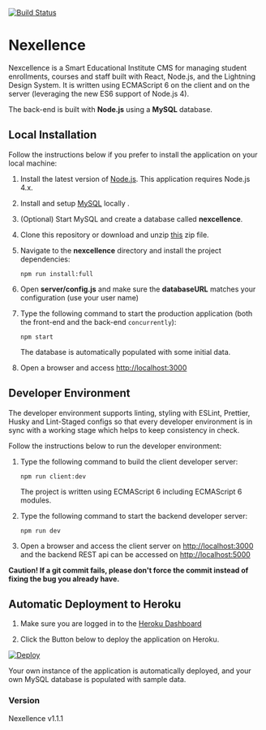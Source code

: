 [![Build Status](https://travis-ci.org/luk3Sky/nexellence.svg?branch=client-react-dev)](https://travis-ci.org/luk3Sky/nexellence)

# Nexellence 

Nexcellence is a Smart Educational Institute CMS for managing student enrollments, courses and staff built with React, Node.js, and the Lightning Design System. It is written using ECMAScript 6 on the client and on the server (leveraging the new ES6 support of Node.js 4).

The back-end is built with **Node.js** using a **MySQL** database. 

## Local Installation

Follow the instructions below if you prefer to install the application on your local machine:

1. Install the latest version of [Node.js](https://nodejs.org). This application requires Node.js 4.x.

2. Install and setup [MySQL](https://www.mysql.com/) locally .

3. (Optional) Start MySQL and create a database called **nexcellence**.

4. Clone this repository or download and unzip [this](https://github.com/luk3Sky/nexellence/archive/master.zip) zip file.

5. Navigate to the **nexcellence** directory and install the project dependencies:

    ```
    npm run install:full
    ```

6. Open **server/config.js** and make sure the **databaseURL** matches your configuration (use your user name)

7. Type the following command to start the production application (both the front-end and the back-end `concurrently`):
    
    ```
    npm start
    ```
    
    The database is automatically populated with some initial data.

8. Open a browser and access [http://localhost:3000](http://localhost:3000)

## Developer Environment

The developer environment supports linting, styling with ESLint, Prettier, Husky and Lint-Staged configs so that every developer environment is in sync with a working stage which helps to keep consistency in check. 

Follow the instructions below to run the developer environment:

1. Type the following command to build the client developer server:

    ```
    npm run client:dev
    ```
    
    The project is written using ECMAScript 6 including ECMAScript 6 modules.

2. Type the following command to start the backend developer server:
    
    ```
    npm run dev
    ```
    
3. Open a browser and access the client server on [http://localhost:3000](http://localhost:3000) and the backend REST api can be accessed on [http://localhost:5000](http://localhost:5000)

**Caution! If a git commit fails, please don't force the commit instead of fixing the bug you already have.**

## Automatic Deployment to Heroku

1. Make sure you are logged in to the [Heroku Dashboard](https://dashboard.heroku.com)

1. Click the Button below to deploy the application on Heroku.

[![Deploy](https://www.herokucdn.com/deploy/button.png)](https://heroku.com/deploy)

Your own instance of the application is automatically deployed, and your own MySQL database is populated with sample data.

### Version

Nexellence v1.1.1
